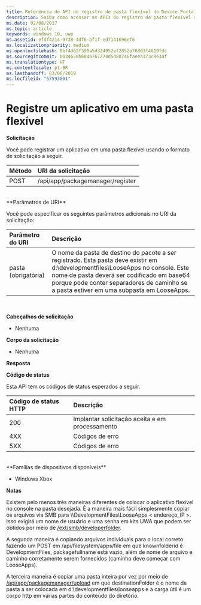 ```yaml
---
title: Referência de API do registro de pasta flexível do Device Portal
description: Saiba como acessar as APIs do registro de pasta flexível de maneira programática.
ms.date: 02/08/2017
ms.topic: article
keywords: windows 10, uwp
ms.assetid: efdf4214-9738-4df6-bf1f-ed7141696ef6
ms.localizationpriority: medium
ms.openlocfilehash: 8bf4d62f390a5d324952ef2852a76803f4619fdc
ms.sourcegitcommit: b034650b684a767274d5d88746faeea373c8e34f
ms.translationtype: HT
ms.contentlocale: pt-BR
ms.lasthandoff: 03/06/2019
ms.locfileid: "57593801"
---
```

# <a name="register-an-app-in-a-loose-folder"></a>Registre um aplicativo em uma pasta flexível  

**Solicitação**

Você pode registrar um aplicativo em uma pasta flexível usando o formato de solicitação a seguir.

Método      | URI da solicitação
:------     | :------
POST | /api/app/packagemanager/register
<br />
**Parâmetros de URI**

Você pode especificar os seguintes parâmetros adicionais no URI da solicitação:

Parâmetro do URI      | Descrição
:------     | :-----
pasta (obrigatória) | O nome da pasta de destino do pacote a ser registrado. Esta pasta deve existir em d:\developmentfiles\LooseApps no console. Este nome de pasta deverá ser codificado em base64 porque pode conter separadores de caminho se a pasta estiver em uma subpasta em LooseApps.
<br />

**Cabeçalhos de solicitação**

- Nenhuma

**Corpo da solicitação**

- Nenhuma

**Resposta**

**Código de status**

Esta API tem os códigos de status esperados a seguir.

Código de status HTTP      | Descrição
:------     | :-----
200 | Implantar solicitação aceita e em processamento
4XX | Códigos de erro
5XX | Códigos de erro
<br />
**Famílias de dispositivos disponíveis**

* Windows Xbox

**Notas**

Existem pelo menos três maneiras diferentes de colocar o aplicativo flexível no console na pasta desejada. É a maneira mais fácil simplesmente copiar os arquivos via SMB para \\\DevelopmentFiles\LooseApps < endereço_IP >. Isso exigirá um nome de usuário e uma senha em kits UWA que podem ser obtidos por meio de [/ext/smb/developerfolder](wdp-smb-api.md). 

A segunda maneira é copiando arquivos individuais para o local correto fazendo um POST em /api/filesystem/apps/file em que knownfolderid é DevelopmentFiles, packagefullname está vazio, além de nome de arquivo e caminho corretamente serem fornecidos (caminho deve começar com LooseApps).

A terceira maneira é copiar uma pasta inteira por vez por meio de [/api/app/packagemanager/upload](wdp-folder-upload.md) em que destinationFolder é o nome da pasta a ser colocada em d:\developmentfiles\looseapps e a carga útil é um corpo http em várias partes do conteúdo do diretório.

